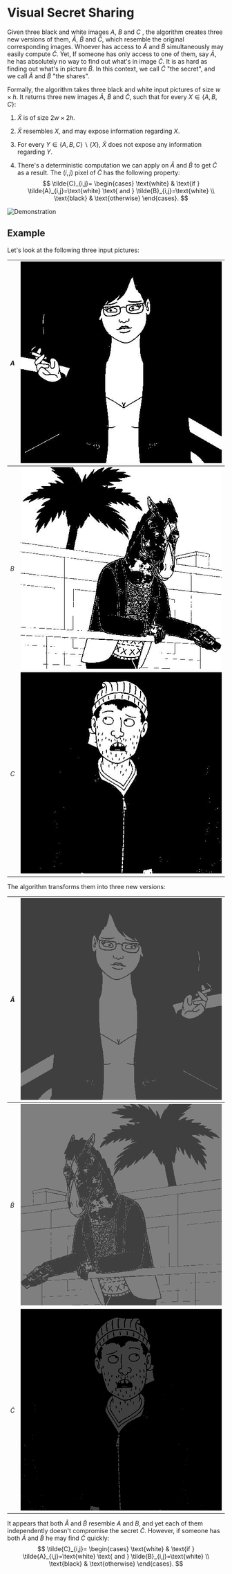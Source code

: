# Visual Secret Sharing

Given three black and white images $A$, $B$ and $C$ , the algorithm creates three new versions of them, $\tilde{A}$, $\tilde{B}$ and $\tilde{C}$, which resemble the original corresponding images. Whoever has access to $\tilde{A}$ and $\tilde{B}$ simultaneously may easily compute $\tilde{C}$. Yet, If someone has only access to one of them, say $\tilde{A}$, he has absolutely no way to find out what's in image $\tilde{C}$. It is as hard as finding out what's in picture $\tilde{B}$. In this context, we call $\tilde{C}$  "the secret", and we call $\tilde{A}$ and $\tilde{B}$  "the shares".

Formally, the algorithm takes three black and white input pictures of size $w\times h$. It returns three new images $\tilde{A}$, $\tilde{B}$ and $\tilde{C}$, such that for every $X\in\{A,B,C\}$:

1. $\tilde{X}$ is of size $2w \times 2h$.

2. $\tilde{X}$ resembles $X$, and may expose information regarding $X$.

3. For every $Y\in\{A,B,C\}\backslash\{X\}$, $\tilde{X}$ does not expose any information regarding $Y$.

4. There's a deterministic computation we can apply on $\tilde{A}$ and $\tilde{B}$  to get $\tilde{C}$ as a result. The $(i,j)$ pixel of $\tilde{C}$ has the following property:
   $$
   \tilde{C}_{i,j}=
   \begin{cases}
   	\text{white}	&	\text{if } \tilde{A}_{i,j}=\text{white} \text{ and } \tilde{B}_{i,j}=\text{white} \\
   	\text{black}	&	\text{otherwise}
   \end{cases}.
   $$

![Demonstration](https://github.com/idodoron11/crypto_ex9_visual_secret_sharing/raw/master/demonstration.gif)

## Example

Let's look at the following three input pictures:

| $A$  | ![A](https://raw.githubusercontent.com/idodoron11/crypto_ex9_visual_secret_sharing/master/a.jpg) |
| ---- | ------------------------------------------------------------ |
| $B$  | ![B](https://raw.githubusercontent.com/idodoron11/crypto_ex9_visual_secret_sharing/master/b.jpg) |
| $C$  | ![C](https://raw.githubusercontent.com/idodoron11/crypto_ex9_visual_secret_sharing/master/c.jpg) |

The algorithm transforms them into three new versions:



| $\tilde{A}$ | ![A_tilde](https://raw.githubusercontent.com/idodoron11/crypto_ex9_visual_secret_sharing/master/A.bmp) |
| ----------- | ------------------------------------------------------------ |
| $\tilde{B}$ | ![B_tilde](https://raw.githubusercontent.com/idodoron11/crypto_ex9_visual_secret_sharing/master/B.bmp) |
| $\tilde{C}$ | ![C_tilde](https://raw.githubusercontent.com/idodoron11/crypto_ex9_visual_secret_sharing/master/C.bmp) |

It appears that both $\tilde{A}$ and $\tilde{B}$ resemble $A$ and $B$, and yet each of them independently doesn't compromise the secret $\tilde{C}$. However, if someone has both $\tilde{A}$ and $\tilde{B}$ he may find $\tilde{C}$ quickly:
$$
\tilde{C}_{i,j}=
\begin{cases}
	\text{white}	&	\text{if } \tilde{A}_{i,j}=\text{white} \text{ and } \tilde{B}_{i,j}=\text{white} \\
	\text{black}	&	\text{otherwise}
\end{cases}.
$$
